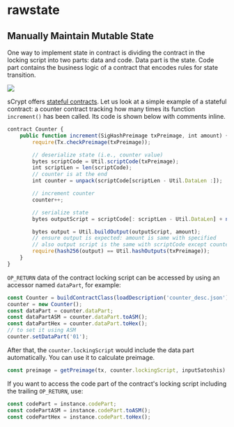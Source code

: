 # rawstate

## Manually Maintain Mutable State <a href="#manually-maintain-mutable-state" id="manually-maintain-mutable-state"></a>

One way to implement state in contract is dividing the contract in the locking script into two parts: data and code. Data part is the state. Code part contains the business logic of a contract that encodes rules for state transition.

![](https://miro.medium.com/max/936/0*Bc4mNeNnhN24G45E)

sCrypt offers [stateful contracts](https://medium.com/xiaohuiliu/stateful-smart-contracts-on-bitcoin-sv-c24f83a0f783). Let us look at a simple example of a stateful contract: a counter contract tracking how many times its function `increment()` has been called. Its code is shown below with comments inline.

```javascript
contract Counter {
    public function increment(SigHashPreimage txPreimage, int amount) {
        require(Tx.checkPreimage(txPreimage));

        // deserialize state (i.e., counter value)
        bytes scriptCode = Util.scriptCode(txPreimage);
        int scriptLen = len(scriptCode);
        // counter is at the end
        int counter = unpack(scriptCode[scriptLen - Util.DataLen :]);

        // increment counter
        counter++;

        // serialize state
        bytes outputScript = scriptCode[: scriptLen - Util.DataLen] + num2bin(counter, Util.DataLen);

        bytes output = Util.buildOutput(outputScript, amount);
        // ensure output is expected: amount is same with specified
        // also output script is the same with scriptCode except counter incremented
        require(hash256(output) == Util.hashOutputs(txPreimage));
    }
}
```

`OP_RETURN` data of the contract locking script can be accessed by using an accessor named `dataPart`, for example:

```typescript
const Counter = buildContractClass(loadDescription('counter_desc.json'));
counter = new Counter();
const dataPart = counter.dataPart;
const dataPartASM = counter.dataPart.toASM();
const dataPartHex = counter.dataPart.toHex();
// to set it using ASM
counter.setDataPart('01');
```

After that, the `counter.lockingScript` would include the data part automatically. You can use it to calculate preimage.

```typescript
const preimage = getPreimage(tx, counter.lockingScript, inputSatoshis)
```

If you want to access the code part of the contract's locking script including the trailing `OP_RETURN`, use:

```typescript
const codePart = instance.codePart;
const codePartASM = instance.codePart.toASM();
const codePartHex = instance.codePart.toHex();
```
